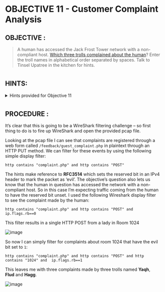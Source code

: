 # OBJECTIVE 11 - Customer Complaint Analysis #

## OBJECTIVE : ##
>A human has accessed the Jack Frost Tower network with a non-compliant host. [Which three trolls complained about the human](https://downloads.holidayhackchallenge.com/2021/jackfrosttower-network.zip)? Enter the troll names in alphabetical order separated by spaces. Talk to Tinsel Upatree in the kitchen for hints. 
#  

## HINTS: ##
<details>
  <summary>Hints provided for Objective 11</summary>
  
>-	Different from BPF capture filters, Wireshark's [display filters](https://wiki.wireshark.org/DisplayFilters) can find text with the `contains` keyword - and evil bits with `ip.flags.rb`.
>-	[RFC3514](https://datatracker.ietf.org/doc/html/rfc3514) defines the usage of the "Evil Bit" in IPv4 headers.

</details>

#  

## PROCEDURE : ##

It’s clear that this is going to be a WireShark filtering challenge – so first thing to do is to fire up WireShark and open the provided pcap file.

Looking at the pcap file I can see that complaints are registered through a web form called `/feedback/guest_complaint.php` in plaintext through an HTTP PUT method.  We can filter for these events by using the following simple display filter:
```
http contains "complaint.php" and http contains "POST"
```

The hints make reference to **RFC3514** which sets the reserved bit in an IPv4 header to mark the packet as ‘evil’.  The objective’s question also lets us know that the human in question has accessed the network with a non-compliant host.  So in this case I’m expecting traffic coming from the human to have the reserved bit unset.  I used the following Wireshark display filter to see the complaint made by the human:
```
http contains "complaint.php" and http contains "POST" and  ip.flags.rb==0
```

This filter results in a single HTTP POST from a lady in Room 1024

![image](https://github.com/beta-j/SANS-Holiday-Hack-Challenge-2021/assets/60655500/616aa097-47b9-4a8c-b375-3b4e8801a3f6)

So now I can simply filter for complaints about room 1024 that have the evil bit set to `1`:
```
http contains "complaint.php" and http contains "POST" and http contains "1024" and  ip.flags.rb==1 
```

This leaves me with three complaints made by three trolls named **Yaqh**, **Flud** and **Hagg**.

![image](https://github.com/beta-j/SANS-Holiday-Hack-Challenge-2021/assets/60655500/11ff3206-9c41-46cb-9fbf-062fd7f1a412)


